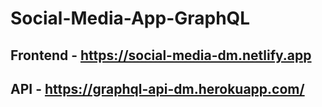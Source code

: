 # Social-Media-App-GraphQL

## Frontend - https://social-media-dm.netlify.app

## API - https://graphql-api-dm.herokuapp.com/
